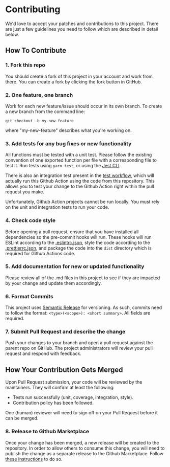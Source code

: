# Contributing

We'd love to accept your patches and contributions to this project. There are just a few guidelines you need to follow which are described in detail below.

## How To Contribute

### 1. Fork this repo

You should create a fork of this project in your account and work from there. You can create a fork by clicking the fork button in GitHub.

### 2. One feature, one branch

Work for each new feature/issue should occur in its own branch. To create a new branch from the command line:

```shell
git checkout -b my-new-feature
```

where "my-new-feature" describes what you're working on.

### 3. Add tests for any bug fixes or new functionality

All functions must be tested with a unit test. Please follow the existing convention of one exported function per file with a corresponding file to test it. Run tests using `yarn test`, or using the [Jest CLI](https://jestjs.io/docs/cli).

There is also an integration test present in the [test workflow](./.github/workflows/test.yaml), which will actually run this Github Action using the code from this repository. This allows you to test your change to the Github Action right within the pull request you make.

Unfortunately, Github Action projects cannot be run locally. You must rely on the unit and integration tests to run your code.

### 4. Check code style

Before opening a pull request, ensure that you have installed all dependencies so the pre-commit hooks will run.
These hooks will run ESLint according to the [.eslintrc.json](./.eslintrc.json),
style the code according to the [.prettierrc.json](./.prettierrc.json), and package the code into the `dist` directory which is required for Github Actions code.

### 5. Add documentation for new or updated functionality

Please review all of the .md files in this project to see if they are impacted by your change and update them accordingly.

### 6. Format Commits

This project uses [Semantic Release](https://github.com/semantic-release/semantic-release) for versioning. As such, commits need to follow the format: `<type>(<scope>): <short summary>`. All fields are required.

### 7. Submit Pull Request and describe the change

Push your changes to your branch and open a pull request against the parent repo on GitHub. The project administrators will review your pull request and respond with feedback.

## How Your Contribution Gets Merged

Upon Pull Request submission, your code will be reviewed by the maintainers. They will confirm at least the following:

- Tests run successfully (unit, coverage, integration, style).
- Contribution policy has been followed.

One (human) reviewer will need to sign off on your Pull Request before it can be merged.

### 8. Release to Github Marketplace

Once your change has been merged, a new release will be created to the repository. In order to allow others to consume this change, you will need to publish the change as a separate release to the Github Marketplace. Follow [these instructions](https://docs.github.com/en/actions/creating-actions/publishing-actions-in-github-marketplace) to do so.
